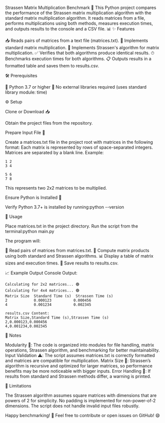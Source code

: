 Strassen Matrix Multiplication Benchmark 🚀
This Python project compares the performance of the Strassen matrix multiplication algorithm with the standard matrix multiplication algorithm. It reads matrices from a file, performs multiplications using both methods, measures execution times, and outputs results to the console and a CSV file. 📊
✨ Features

📥 Reads pairs of matrices from a text file (matrices.txt).
🔢 Implements standard matrix multiplication.
🌟 Implements Strassen's algorithm for matrix multiplication.
✅ Verifies that both algorithms produce identical results.
⏱ Benchmarks execution times for both algorithms.
📋 Outputs results in a formatted table and saves them to results.csv.

🛠 Prerequisites

🐍 Python 3.7 or higher
🚫 No external libraries required (uses standard library module: time)


⚙️ Setup

Clone or Download 📥

Obtain the project files from the repository.


Prepare Input File 📝

Create a matrices.txt file in the project root with matrices in the following format:
Each matrix is represented by rows of space-separated integers.
Matrices are separated by a blank line.
Example:
```
1 2
3 4

5 6
7 8
```
This represents two 2x2 matrices to be multiplied.




Ensure Python is Installed 🐍

Verify Python 3.7+ is installed by running:python --version





🚀 Usage

Place matrices.txt in the project directory.
Run the script from the terminal:python main.py



The program will:

📖 Read pairs of matrices from matrices.txt.
🔢 Compute matrix products using both standard and Strassen algorithms.
📊 Display a table of matrix sizes and execution times.
💾 Save results to results.csv.

📈 Example Output
Console Output:
```
Calculating for 2x2 matrices... 🟢
Calculating for 4x4 matrices... 🟢
Matrix Size  Standard Time (s)  Strassen Time (s)
2            0.000123          0.000456
4            0.001234          0.002345

results.csv Content:
Matrix Size,Standard Time (s),Strassen Time (s)
2,0.000123,0.000456
4,0.001234,0.002345 
```
📝 Notes

Modularity 🧩: The code is organized into modules for file handling, matrix operations, Strassen algorithm, and benchmarking for better maintainability.
Input Validation ⚠️: The script assumes matrices.txt is correctly formatted and matrices are compatible for multiplication.
Matrix Size 📏: Strassen’s algorithm is recursive and optimized for larger matrices, so performance benefits may be more noticeable with bigger inputs.
Error Handling 🚨: If results from standard and Strassen methods differ, a warning is printed.

🚧 Limitations

The Strassen algorithm assumes square matrices with dimensions that are powers of 2 for simplicity.
No padding is implemented for non-power-of-2 dimensions.
The script does not handle invalid input files robustly.


Happy benchmarking! 🎉 Feel free to contribute or open issues on GitHub! 😄

